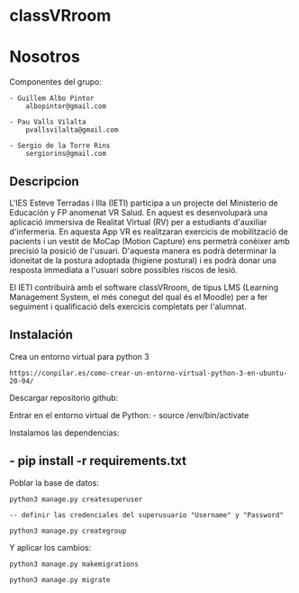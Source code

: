 # classVRroom
# Nosotros

Componentes del grupo:

    - Guillem Albo Pintor
        albopintor@gmail.com

    - Pau Valls Vilalta
        pvallsvilalta@gmail.com

    - Sergio de la Torre Rins
        sergiorins@gmail.com

## Descripcion

L'IES Esteve Terradas i Illa (IETI) participa a un projecte del Ministerio de Educación y FP anomenat VR Salud. En aquest es desenvoluparà una aplicació immersiva de Realitat Virtual (RV) per a estudiants d'auxiliar d'infermeria. En aquesta App VR es realitzaran exercicis de mobilització de pacients i un vestit de MoCap (Motion Capture) ens permetrà conèixer amb precisió la posició de l'usuari. D'aquesta manera es podrà determinar la idoneitat de la postura adoptada (higiene postural) i es podrà donar una resposta immediata a l'usuari sobre possibles riscos de lesió.

El IETI contribuirà amb el software classVRroom, de tipus LMS (Learning Management System, el més conegut del qual és el Moodle) per a fer seguiment i qualificació dels exercicis completats per l'alumnat.

## Instalación

Crea un entorno virtual para python 3

    https://conpilar.es/como-crear-un-entorno-virtual-python-3-en-ubuntu-20-04/

Descargar repositorio github:


Entrar en el entorno virtual de Python:
    - source /env/bin/activate
    
Instalamos las dependencias:
##    - pip install -r requirements.txt

Poblar la base de datos:

    python3 manage.py createsuperuser
    
    -- definir las credenciales del superusuario "Username" y "Password"

    python3 manage.py creategroup

Y aplicar los cambios:

    python3 manage.py makemigrations

    python3 manage.py migrate     


